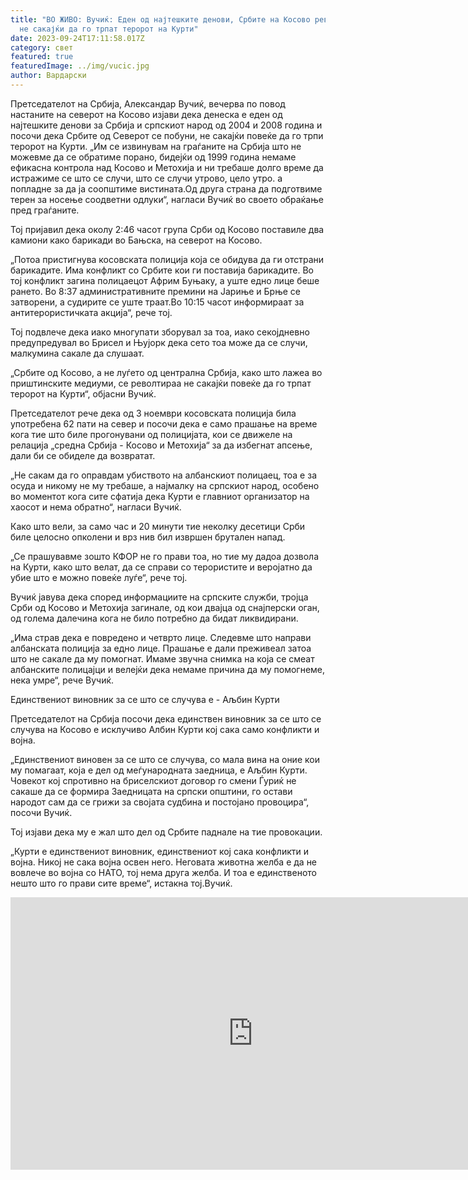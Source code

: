 ```yaml
---
title: "ВО ЖИВО: Вучиќ: Еден од најтешките денови, Србите на Косово револтирани
  не сакајќи да го трпат теророт на Курти"
date: 2023-09-24T17:11:58.017Z
category: свет
featured: true
featuredImage: ../img/vucic.jpg
author: Вардарски
---
```

Претседателот на Србија, Александар Вучиќ, вечерва по повод настаните на северот на Косово изјави дека денеска е еден од најтешките денови за Србија и српскиот народ од 2004 и 2008 година и посочи дека Србите од Северот се побуни, не сакајќи повеќе да го трпи теророт на Курти.
„Им се извинувам на граѓаните на Србија што не можевме да се обратиме порано, бидејќи од 1999 година немаме ефикасна контрола над Косово и Метохија и ни требаше долго време да истражиме се што се случи, што се случи утрово, цело утро. а попладне за да ја соопштиме вистината.Од друга страна да подготвиме терен за носење соодветни одлуки“, нагласи Вучиќ во своето обраќање пред граѓаните.

Тој пријавил дека околу 2:46 часот група Срби од Косово поставиле два камиони како барикади во Бањска, на северот на Косово.

„Потоа пристигнува косовската полиција која се обидува да ги отстрани барикадите. Има конфликт со Србите кои ги поставија барикадите. Во тој конфликт загина полицаецот Африм Буњаку, а уште едно лице беше рането. Во 8:37 административните премини на Јариње и Брње се затворени, а судирите се уште траат.Во 10:15 часот информираат за антитерористичката акција“, рече тој.

Тој подвлече дека иако многупати зборувал за тоа, иако секојдневно предупредувал во Брисел и Њујорк дека сето тоа може да се случи, малкумина сакале да слушаат.

„Србите од Косово, а не луѓето од централна Србија, како што лажеа во приштинските медиуми, се револтираа не сакајќи повеќе да го трпат теророт на Курти“, објасни Вучиќ.

Претседателот рече дека од 3 ноември косовската полиција била употребена 62 пати на север и посочи дека е само прашање на време кога тие што биле прогонувани од полицијата, кои се движеле на релација „средна Србија - Косово и Метохија“ за да избегнат апсење, дали би се обиделе да возвратат.

„Не сакам да го оправдам убиството на албанскиот полицаец, тоа е за осуда и никому не му требаше, а најмалку на српскиот народ, особено во моментот кога сите сфатија дека Курти е главниот организатор на хаосот и нема обратно“, нагласи Вучиќ.

Како што вели, за само час и 20 минути тие неколку десетици Срби биле целосно опколени и врз нив бил извршен брутален напад.

„Се прашувавме зошто КФОР не го прави тоа, но тие му дадоа дозвола на Курти, како што велат, да се справи со терористите и веројатно да убие што е можно повеќе луѓе“, рече тој.

Вучиќ јавува дека според информациите на српските служби, тројца Срби од Косово и Метохија загинале, од кои двајца од снајперски оган, од голема далечина кога не било потребно да бидат ликвидирани.

„Има страв дека е повредено и четврто лице. Следевме што направи албанската полиција за едно лице. Прашање е дали преживеал затоа што не сакале да му помогнат. Имаме звучна снимка на која се смеат албанските полицајци и велејќи дека немаме причина да му помогнеме, нека умре“, рече Вучиќ.

Единствениот виновник за се што се случува е - Аљбин Курти

Претседателот на Србија посочи дека единствен виновник за се што се случува на Косово е исклучиво Албин Курти кој сака само конфликти и војна.

„Единствениот виновен за се што се случува, со мала вина на оние кои му помагаат, која е дел од меѓународната заедница, е Аљбин Курти. Човекот кој спротивно на бриселскиот договор го смени Ѓуриќ не сакаше да се формира Заедницата на српски општини, го остави народот сам да се грижи за својата судбина и постојано провоцира“, посочи Вучиќ.

Тој изјави дека му е жал што дел од Србите паднале на тие провокации.

„Курти е единствениот виновник, единствениот кој сака конфликти и војна. Никој не сака војна освен него. Неговата животна желба е да не вовлече во војна со НАТО, тој нема друга желба. И тоа е единственото нешто што го прави сите време“, истакна тој.Вучиќ.

<iframe width="775" height="436" src="https://www.youtube.com/embed/y8fzHXVc0Hg" title="UŽIVO Obraćanje predsednika Srbije povodom situacije na KiM" frameborder="0" allow="accelerometer; autoplay; clipboard-write; encrypted-media; gyroscope; picture-in-picture; web-share" allowfullscreen></iframe>